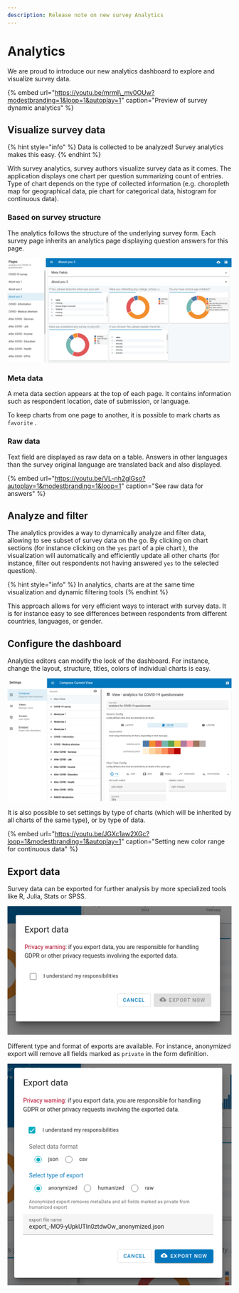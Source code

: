 ```yaml
---
description: Release note on new survey Analytics
---
```


# Analytics

We are proud to introduce our new analytics dashboard to explore and visualize survey data.

{% embed url="https://youtu.be/mrmI\_mv0OUw?modestbranding=1&loop=1&autoplay=1" caption="Preview of survey dynamic analytics" %}

## Visualize survey data

{% hint style="info" %}
Data is collected to be analyzed! Survey analytics makes this easy.
{% endhint %}

With survey analytics, survey authors visualize survey data as it comes. The application displays one chart per question summarizing count of entries. Type of chart depends on the type of collected information \(e.g. choropleth map for geographical data, pie chart for categorical data, histogram for continuous data\).

### Based on survey structure

The analytics follows the structure of the underlying survey form. Each survey page inherits an analytics page displaying question answers  for this page. 

![Screenshot of analytics, with survey structure on left menu](../.gitbook/assets/image%20%28241%29.png)

### Meta data

A meta data section appears at the top of each page. It contains information such as respondent location, date of submission, or language. 

To keep charts from one page to another, it is possible to mark charts as `favorite`  . 

### Raw data

Text field are displayed as raw data on a table. Answers in other languages than the survey original language are translated back and also displayed. 

{% embed url="https://youtu.be/VL-nh2glGso?autoplay=1&modestbranding=1&loop=1" caption="See raw data for answers" %}



## Analyze and filter

The analytics provides a way to dynamically analyze and filter data, allowing to see subset of survey data on the go. By clicking on chart sections \(for instance clicking on the `yes` part of a pie chart \), the visualization will automatically and efficiently update all other charts \(for instance, filter out respondents not having answered `yes` to the selected question\).  

{% hint style="info" %}
In analytics, charts are at the same time visualization and dynamic filtering tools
{% endhint %}

This approach allows for very efficient ways to interact with survey data. It is for instance easy to see differences between respondents from different countries, languages, or gender.

## Configure the dashboard

Analytics editors can modify the look of the dashboard. For instance, change the layout, structure, titles, colors of individual charts is easy. 

![Screenshot of the dashboard composition editor](../.gitbook/assets/image%20%28245%29.png)

It is also possible to set settings by type of charts \(which will be inherited by all charts of the same type\), or by type of data. 

{% embed url="https://youtu.be/JGXc1aw2XGc?loop=1&modestbranding=1&autoplay=1" caption="Setting new color range for continuous data" %}



## Export data

Survey data can be exported for further analysis by more specialized tools like R, Julia, Stats or SPSS. 

![Consent form highlighting data handling responsibilty](../.gitbook/assets/image%20%28244%29.png)

Different type and format of exports are available. For instance, anonymized export will remove all fields marked as `private` in the form definition. 

![](../.gitbook/assets/image%20%28240%29.png)



